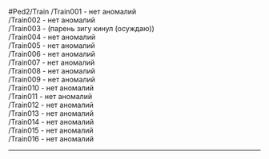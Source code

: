 #Ped2/Train
/Train001 - нет аномалий  
/Train002 - нет аномалий  
/Train003 - (парень зигу кинул (осуждаю))  
/Train004 - нет аномалий  
/Train005 - нет аномалий  
/Train006 - нет аномалий  
/Train007 - нет аномалий  
/Train008 - нет аномалий  
/Train009 - нет аномалий  
/Train010 - нет аномалий  
/Train011 - нет аномалий  
/Train012 - нет аномалий  
/Train013 - нет аномалий  
/Train014 - нет аномалий  
/Train015 - нет аномалий  
/Train016 - нет аномалий  

____